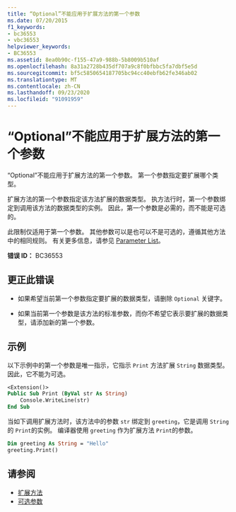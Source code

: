 ```yaml
---
title: “Optional”不能应用于扩展方法的第一个参数
ms.date: 07/20/2015
f1_keywords:
- bc36553
- vbc36553
helpviewer_keywords:
- BC36553
ms.assetid: 8ea0b90c-f155-47a9-988b-5b8009b510af
ms.openlocfilehash: 8a31a2728b435df707a9c8f0bfbbc5fa7dbf5e5d
ms.sourcegitcommit: bf5c5850654187705bc94cc40ebfb62fe346ab02
ms.translationtype: MT
ms.contentlocale: zh-CN
ms.lasthandoff: 09/23/2020
ms.locfileid: "91091959"
---
```

# <a name="optional-cannot-be-applied-to-the-first-parameter-of-an-extension-method"></a>“Optional”不能应用于扩展方法的第一个参数

“Optional”不能应用于扩展方法的第一个参数。 第一个参数指定要扩展哪个类型。  
  
 扩展方法的第一个参数指定该方法扩展的数据类型。 执方法行时，第一个参数绑定到调用该方法的数据类型的实例。 因此，第一个参数是必需的，而不能是可选的。  
  
 此限制仅适用于第一个参数。 其他参数可以是也可以不是可选的，遵循其他方法中的相同规则。 有关更多信息，请参见 [Parameter List](../language-reference/statements/parameter-list.md)。  
  
 **错误 ID：** BC36553  
  
## <a name="to-correct-this-error"></a>更正此错误  
  
- 如果希望当前第一个参数指定要扩展的数据类型，请删除 `Optional` 关键字。  
  
- 如果当前第一个参数是该方法的标准参数，而你不希望它表示要扩展的数据类型，请添加新的第一个参数。  
  
## <a name="example"></a>示例  

 以下示例中的第一个参数是唯一指示，它指示 `Print` 方法扩展 `String` 数据类型。 因此，它不能为可选。  
  
```vb  
<Extension()>  
Public Sub Print (ByVal str As String)  
    Console.WriteLine(str)  
End Sub  
```  
  
 当如下调用扩展方法时，该方法中的参数 `str` 绑定到 `greeting`，它是调用 `String` 的 `Print`的实例。 编译器使用 `greeting` 作为扩展方法 `Print`的参数。  
  
```vb  
Dim greeting As String = "Hello"  
greeting.Print()  
```  
  
## <a name="see-also"></a>请参阅

- [扩展方法](../programming-guide/language-features/procedures/extension-methods.md)
- [可选参数](../programming-guide/language-features/procedures/optional-parameters.md)
